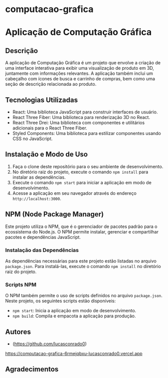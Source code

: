 # computacao-grafica
# Aplicação de Computação Gráfica

## Descrição

A aplicação de Computação Gráfica é um projeto que envolve a criação de uma interface interativa para exibir uma visualização de produto em 3D, juntamente com informações relevantes. A aplicação também inclui um cabeçalho com ícones de busca e carrinho de compras, bem como uma seção de descrição relacionada ao produto.

## Tecnologias Utilizadas

- React: Uma biblioteca JavaScript para construir interfaces de usuário.
- React Three Fiber: Uma biblioteca para renderização 3D no React.
- React Three Drei: Uma biblioteca com componentes e utilitários adicionais para o React Three Fiber.
- Styled Components: Uma biblioteca para estilizar componentes usando CSS no JavaScript.

## Instalação e Modo de Uso

1. Faça o clone deste repositório para o seu ambiente de desenvolvimento.
2. No diretório raiz do projeto, execute o comando `npm install` para instalar as dependências.
3. Execute o comando `npm start` para iniciar a aplicação em modo de desenvolvimento.
4. Acesse a aplicação em seu navegador através do endereço `http://localhost:3000`.


## NPM (Node Package Manager)

Este projeto utiliza o NPM, que é o gerenciador de pacotes padrão para o ecossistema do Node.js. O NPM permite instalar, gerenciar e compartilhar pacotes e dependências JavaScript.

### Instalação das Dependências

As dependências necessárias para este projeto estão listadas no arquivo `package.json`. Para instalá-las, execute o comando `npm install` no diretório raiz do projeto.

### Scripts NPM

O NPM também permite o uso de scripts definidos no arquivo `package.json`. Neste projeto, os seguintes scripts estão disponíveis:

- `npm start`: Inicia a aplicação em modo de desenvolvimento.
- `npm build`: Compila e empacota a aplicação para produção.


## Autores

- (https://github.com/lucasconrado0) 

https://computacao-grafica-6rmejqbxu-lucasconrado0.vercel.app

## Agradecimentos



